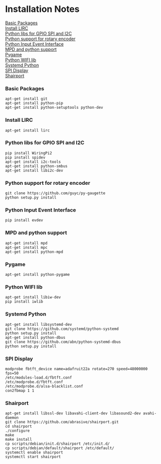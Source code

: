 # Installation Notes

[Basic Packages](#basic-packages)<br>
[Install LIRC](#install-lirc)<br>
[Python libs for GPIO SPI and I2C](#python-libs-for-gpio-spi-and-i2c)<br>
[Python support for rotary encoder](#python-support-for-rotary-encoder)<br>
[Python Input Event Interface](#python-input-event-interface)<br>
[MPD and python support](#mpd-and-python-support)<br>
[Pygame](#pygame)<br>
[Python WIFI lib](#python-wifi-lib)<br>
[Systemd Python](#systemd-python)<br>
[SPI Display](#spi-display)<br>
[Shairport](#shairport)<br>

### Basic Packages
```
apt-get install git
apt-get install python-pip
apt-get install python-setuptools python-dev
```

### Install LIRC
```
apt-get install lirc
```

### Python libs for GPIO SPI and I2C
```
pip install WiringPi2
pip install spidev
apt-get install i2c-tools
apt-get install python-smbus
apt-get install libi2c-dev
```

### Python support for rotary encoder
```
git clone https://github.com/guyc/py-gaugette
python setup.py install
```

### Python Input Event Interface
```
pip install evdev
```

### MPD and python support
```
apt-get install mpd
apt-get install mpc
apt-get install python-mpd
```

### Pygame
```
apt-get install python-pygame
```

### Python WIFI lib
```
apt-get install libiw-dev
pip install iwlib
```

### Systemd Python
```
apt-get install libsystemd-dev
git clone https://github.com/systemd/python-systemd
python setup.py install
apt-get install python-dbus
git clone https://github.com/abn/python-systemd-dbus
python setup.py install
```

### SPI Display
```
modprobe fbtft_device name=adafruit22a rotate=270 speed=48000000 fps=50
/etc/modules-load.d/fbtft.conf
/etc/modprobe.d/fbtft.conf
/etc/modprobe.d/alsa-blacklist.conf
con2fbmap 1 1
```

### Shairport
```
apt-get install libssl-dev libavahi-client-dev libasound2-dev avahi-daemon
git clone https://github.com/abrasive/shairport.git
cd shairport
./configure
make
make install
cp scripts/debian/init.d/shairport /etc/init.d/
cp scripts/debian/default/shairport /etc/default/
systemctl enable shairport
systemctl start shairport
```